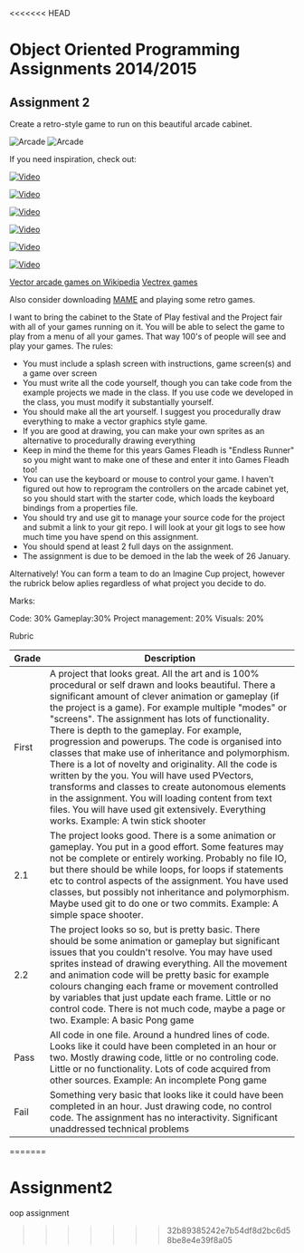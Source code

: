 <<<<<<< HEAD
# Object Oriented Programming Assignments 2014/2015

## Assignment 2

Create a retro-style game to run on this beautiful arcade cabinet. 

![Arcade](arcade1.jpg) 
![Arcade](arcade2.jpg)

If you need inspiration, check out:

[![Video](http://img.youtube.com/vi/S575a92AsuQ/0.jpg)](http://www.youtube.com/watch?v=S575a92AsuQ)


[![Video](http://img.youtube.com/vi/dzN2pgL0zeg/0.jpg)](http://www.youtube.com/watch?v=dzN2pgL0zeg)

[![Video](http://img.youtube.com/vi/CQVjyFmwpiA/0.jpg)](http://www.youtube.com/watch?v=CQVjyFmwpiA)

[![Video](http://img.youtube.com/vi/IzdxjaVm_HQ/0.jpg)](http://www.youtube.com/watch?v=IzdxjaVm_HQ)

[![Video](http://img.youtube.com/vi/aa3MRQXDS3U/0.jpg)](http://www.youtube.com/watch?v=aa3MRQXDS3U)

[![Video](http://img.youtube.com/vi/A4e1nr7sApc/0.jpg)](http://www.youtube.com/watch?v=A4e1nr7sApc)

[Vector arcade games on Wikipedia](http://en.wikipedia.org/wiki/Category:Vector_arcade_games)
[Vectrex games](http://en.wikipedia.org/wiki/Category:Vectrex_games)

Also consider downloading [MAME](http://mamedev.org/) and playing some retro games.

I want to bring the cabinet to the State of Play festival and the Project fair with all of your games running on it. You will be able to select the game to play from a menu of all your games. That way 100's of people will see and play your games.  The rules:

- You must include a splash screen with instructions, game screen(s) and a game over screen
- You must write all the code yourself, though you can take code from the example projects we made in the class. If you use code we developed in the class, you must modify it substantially yourself.
- You should make all the art yourself. I suggest you procedurally draw everything to make a vector graphics style game. 
- If you are good at drawing, you can make your own sprites as an alternative to procedurally drawing everything
- Keep in mind the theme for this years Games Fleadh is "Endless Runner" so you might want to make one of these and enter it into Games Fleadh too!
- You can use the keyboard or mouse to control your game. I haven't figured out how to reprogram the controllers on the arcade cabinet yet, so you should start with the starter code, which loads the keyboard bindings from a properties file. 
- You should try and use git to manage your source code for the project and submit a link to your git repo. I will look at your git logs to see how much time you have spend on this assignment.
- You should spend at least 2 full days on the assignment.
- The assignment is due to be demoed in the lab the week of 26 January.

Alternatively! You can form a team to do an Imagine Cup project, however the rubrick below aplies regardless of what project you decide to do.

Marks:

Code: 30%
Gameplay:30%
Project management: 20%
Visuals: 20%

Rubric

| Grade | Description |
| ------|-------------|
| First | A project that looks great. All the art and is 100% procedural or self drawn and looks beautiful. There a significant amount of clever animation or gameplay (if the project is a game). For example multiple "modes" or "screens". The assignment has lots of functionality. There is depth to the gameplay. For example, progression and powerups. The code is organised into classes that make use of inheritance and polymorphism. There is a lot of novelty and originality. All the code is written by the you. You will have used PVectors, transforms and classes to create autonomous elements in the assignment. You will loading content from text files. You will have used git extensively. Everything works. Example: A twin stick shooter|
| 2.1 | The project looks good. There is a some animation or gameplay. You put in a good effort. Some features may not be complete or entirely working. Probably no file IO, but there should be while loops, for loops if statements etc to control aspects of the assignment. You have used classes, but possibly not inheritance and polymorphism. Maybe used git to do one or two commits. Example: A simple space shooter. |
| 2.2 | The project looks so so, but is pretty basic. There should be some animation or gameplay but significant issues that you couldn't resolve. You may have used sprites instead of drawing everything. All the movement and animation code will be pretty basic for example colours changing each frame or movement controlled by variables that just update each frame. Little or no control code. There is not much code, maybe a page or two. Example: A basic Pong game |
| Pass | All code in one file. Around a hundred lines of code. Looks like it could have been completed in an hour or two. Mostly drawing code, little or no controling code. Little or no functionality. Lots of code acquired from other sources. Example: An incomplete Pong game|
| Fail | Something very basic that looks like it could have been completed in an hour. Just drawing code, no control code. The assignment has no interactivity. Significant unaddressed technical problems  |
=======
# Assignment2
oop assignment
>>>>>>> 32b89385242e7b54df8d2bc6d58be8e4e39f8a05
